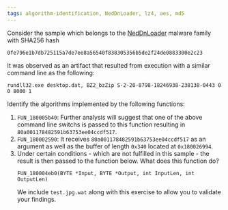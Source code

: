 ```yaml
---
tags: algorithm-identification, NedDnLoader, lz4, aes, md5
---
```

Consider the sample which belongs to the [NedDnLoader][] malware family with SHA256 hash
```
0fe796e1b7db725115a7de7ee8a56540f838305356b5de2f24de0883300e2c23
```
It was observed as an artifact that resulted from execution with a similar command line as the
following:
```
rundll32.exe desktop.dat, BZ2_bzZip S-2-20-8798-18246938-238138-0443 0 0 8000 1
```
Identify the algorithms implemented by the following functions:
1. `FUN_180005b40`: Further analysis will suggest that one of the above command line switchs is
   passed to this function resulting in `80a001178482591b63753ee04ccdf517`.
2. `FUN_180002590`: It receives `80a001178482591b63753ee04ccdf517` as an argument as well as the
   buffer of length `0x340` located at `0x180026994`.
3. Under certain conditions - which are not fulfilled in this sample - the result is then
   passed to the function below. What does this function do?
   ```
   FUN_180004eb0(BYTE *Input, BYTE *Output, int InputLen, int OutputLen)
   ```
   We include `test.jpg.wat` along with this exercise to allow you to validate your findings.

[NedDnLoader]: https://malpedia.caad.fkie.fraunhofer.de/details/win.neddnloader
